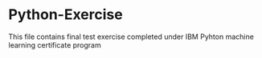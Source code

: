 # Python-Exercise
This file contains final test exercise completed under IBM Pyhton machine learning certificate program
